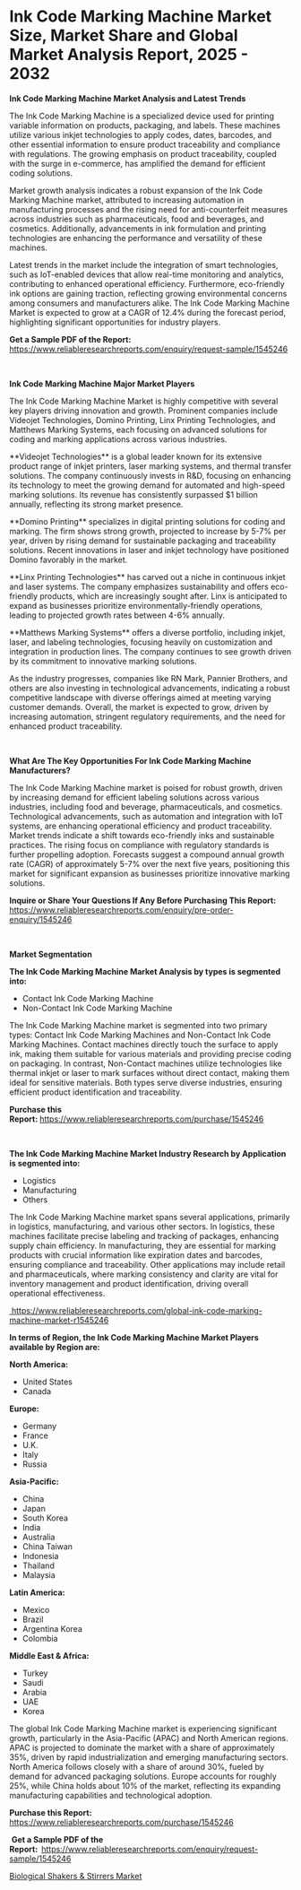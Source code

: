 <p><h1>Ink Code Marking Machine Market Size, Market Share and Global Market Analysis Report, 2025 - 2032</h1></p><p><strong>Ink Code Marking Machine Market Analysis and Latest Trends</strong></p>
<p><p>The Ink Code Marking Machine is a specialized device used for printing variable information on products, packaging, and labels. These machines utilize various inkjet technologies to apply codes, dates, barcodes, and other essential information to ensure product traceability and compliance with regulations. The growing emphasis on product traceability, coupled with the surge in e-commerce, has amplified the demand for efficient coding solutions.</p><p>Market growth analysis indicates a robust expansion of the Ink Code Marking Machine market, attributed to increasing automation in manufacturing processes and the rising need for anti-counterfeit measures across industries such as pharmaceuticals, food and beverages, and cosmetics. Additionally, advancements in ink formulation and printing technologies are enhancing the performance and versatility of these machines.</p><p>Latest trends in the market include the integration of smart technologies, such as IoT-enabled devices that allow real-time monitoring and analytics, contributing to enhanced operational efficiency. Furthermore, eco-friendly ink options are gaining traction, reflecting growing environmental concerns among consumers and manufacturers alike. The Ink Code Marking Machine Market is expected to grow at a CAGR of 12.4% during the forecast period, highlighting significant opportunities for industry players.</p></p>
<p><strong>Get a Sample PDF of the Report:&nbsp;</strong> <a href="https://www.reliableresearchreports.com/enquiry/request-sample/1545246?utm_campaign=2292&utm_medium=2&utm_source=Github&utm_content=ia&utm_term=11042025&utm_id=ink-code-marking-machine">https://www.reliableresearchreports.com/enquiry/request-sample/1545246</a></p>
<p>&nbsp;</p>
<p><strong>Ink Code Marking Machine Major Market Players</strong></p>
<p><p>The Ink Code Marking Machine Market is highly competitive with several key players driving innovation and growth. Prominent companies include Videojet Technologies, Domino Printing, Linx Printing Technologies, and Matthews Marking Systems, each focusing on advanced solutions for coding and marking applications across various industries.</p><p>**Videojet Technologies** is a global leader known for its extensive product range of inkjet printers, laser marking systems, and thermal transfer solutions. The company continuously invests in R&D, focusing on enhancing its technology to meet the growing demand for automated and high-speed marking solutions. Its revenue has consistently surpassed $1 billion annually, reflecting its strong market presence.</p><p>**Domino Printing** specializes in digital printing solutions for coding and marking. The firm shows strong growth, projected to increase by 5-7% per year, driven by rising demand for sustainable packaging and traceability solutions. Recent innovations in laser and inkjet technology have positioned Domino favorably in the market.</p><p>**Linx Printing Technologies** has carved out a niche in continuous inkjet and laser systems. The company emphasizes sustainability and offers eco-friendly products, which are increasingly sought after. Linx is anticipated to expand as businesses prioritize environmentally-friendly operations, leading to projected growth rates between 4-6% annually.</p><p>**Matthews Marking Systems** offers a diverse portfolio, including inkjet, laser, and labeling technologies, focusing heavily on customization and integration in production lines. The company continues to see growth driven by its commitment to innovative marking solutions.</p><p>As the industry progresses, companies like RN Mark, Pannier Brothers, and others are also investing in technological advancements, indicating a robust competitive landscape with diverse offerings aimed at meeting varying customer demands. Overall, the market is expected to grow, driven by increasing automation, stringent regulatory requirements, and the need for enhanced product traceability.</p></p>
<p>&nbsp;</p>
<p><strong>What Are The Key Opportunities For Ink Code Marking Machine Manufacturers?</strong></p>
<p><p>The Ink Code Marking Machine market is poised for robust growth, driven by increasing demand for efficient labeling solutions across various industries, including food and beverage, pharmaceuticals, and cosmetics. Technological advancements, such as automation and integration with IoT systems, are enhancing operational efficiency and product traceability. Market trends indicate a shift towards eco-friendly inks and sustainable practices. The rising focus on compliance with regulatory standards is further propelling adoption. Forecasts suggest a compound annual growth rate (CAGR) of approximately 5-7% over the next five years, positioning this market for significant expansion as businesses prioritize innovative marking solutions.</p></p>
<p><strong>Inquire or Share Your Questions If Any Before Purchasing This Report:</strong> <a href="https://www.reliableresearchreports.com/enquiry/pre-order-enquiry/1545246?utm_campaign=2292&utm_medium=2&utm_source=Github&utm_content=ia&utm_term=11042025&utm_id=ink-code-marking-machine">https://www.reliableresearchreports.com/enquiry/pre-order-enquiry/1545246</a></p>
<p>&nbsp;</p>
<p><strong>Market Segmentation</strong></p>
<p><strong>The Ink Code Marking Machine Market Analysis by types is segmented into:</strong></p>
<p><ul><li>Contact Ink Code Marking Machine</li><li>Non-Contact Ink Code Marking Machine</li></ul></p>
<p><p>The Ink Code Marking Machine market is segmented into two primary types: Contact Ink Code Marking Machines and Non-Contact Ink Code Marking Machines. Contact machines directly touch the surface to apply ink, making them suitable for various materials and providing precise coding on packaging. In contrast, Non-Contact machines utilize technologies like thermal inkjet or laser to mark surfaces without direct contact, making them ideal for sensitive materials. Both types serve diverse industries, ensuring efficient product identification and traceability.</p></p>
<p><strong>Purchase this Report:&nbsp;</strong><a href="https://www.reliableresearchreports.com/purchase/1545246?utm_campaign=2292&utm_medium=2&utm_source=Github&utm_content=ia&utm_term=11042025&utm_id=ink-code-marking-machine">https://www.reliableresearchreports.com/purchase/1545246</a></p>
<p>&nbsp;</p>
<p><strong>The Ink Code Marking Machine Market Industry Research by Application is segmented into:</strong></p>
<p><ul><li>Logistics</li><li>Manufacturing</li><li>Others</li></ul></p>
<p><p>The Ink Code Marking Machine market spans several applications, primarily in logistics, manufacturing, and various other sectors. In logistics, these machines facilitate precise labeling and tracking of packages, enhancing supply chain efficiency. In manufacturing, they are essential for marking products with crucial information like expiration dates and barcodes, ensuring compliance and traceability. Other applications may include retail and pharmaceuticals, where marking consistency and clarity are vital for inventory management and product identification, driving overall operational effectiveness.</p></p>
<p><a href="https://www.reliableresearchreports.com/global-ink-code-marking-machine-market-r1545246?utm_campaign=2292&utm_medium=2&utm_source=Github&utm_content=ia&utm_term=11042025&utm_id=ink-code-marking-machine">&nbsp;https://www.reliableresearchreports.com/global-ink-code-marking-machine-market-r1545246</a></p>
<p><strong>In terms of Region, the Ink Code Marking Machine Market Players available by Region are:</strong></p>
<p>
    <p> <strong> North America: </strong>
        <ul>
            <li>United States</li>
            <li>Canada</li>
        </ul>
        </p> 
    <p> <strong> Europe: </strong>
        <ul>
            <li>Germany</li>
            <li>France</li>
            <li>U.K.</li>
            <li>Italy</li>
            <li>Russia</li>
        </ul>
        </p> 
    <p> <strong> Asia-Pacific: </strong>
        <ul>
            <li>China</li>
            <li>Japan</li>
            <li>South Korea</li>
            <li>India</li>
            <li>Australia</li>
            <li>China Taiwan</li>
            <li>Indonesia</li>
            <li>Thailand</li>
            <li>Malaysia</li>
        </ul>
        </p> 
    <p> <strong> Latin America: </strong>
        <ul>
            <li>Mexico</li>
            <li>Brazil</li>
            <li>Argentina Korea</li>
            <li>Colombia</li>
        </ul>
        </p> 
    <p> <strong> Middle East & Africa: </strong>
        <ul>
            <li>Turkey</li>
            <li>Saudi</li>
            <li>Arabia</li>
            <li>UAE</li>
            <li>Korea</li>
        </ul>
    </p>
    </p>
<p><p>The global Ink Code Marking Machine market is experiencing significant growth, particularly in the Asia-Pacific (APAC) and North American regions. APAC is projected to dominate the market with a share of approximately 35%, driven by rapid industrialization and emerging manufacturing sectors. North America follows closely with a share of around 30%, fueled by demand for advanced packaging solutions. Europe accounts for roughly 25%, while China holds about 10% of the market, reflecting its expanding manufacturing capabilities and technological adoption.</p></p>
<p><strong>Purchase this Report: </strong><a href="https://www.reliableresearchreports.com/purchase/1545246?utm_campaign=2292&utm_medium=2&utm_source=Github&utm_content=ia&utm_term=11042025&utm_id=ink-code-marking-machine">https://www.reliableresearchreports.com/purchase/1545246</a></p>
<p>&nbsp;<strong>Get a Sample PDF of the Report:&nbsp;&nbsp;</strong><a href="https://www.reliableresearchreports.com/enquiry/request-sample/1545246?utm_campaign=2292&utm_medium=2&utm_source=Github&utm_content=ia&utm_term=11042025&utm_id=ink-code-marking-machine">https://www.reliableresearchreports.com/enquiry/request-sample/1545246</a></p>
<p><strong></strong></p>
<p><p><a href="https://github.com/Chiragrp22/Market-Research-Report-List-7/blob/main/biological-shakers-stirrers-market.md?utm_campaign=2292&utm_medium=2&utm_source=Github&utm_content=ia&utm_term=11042025&utm_id=ink-code-marking-machine">Biological Shakers & Stirrers Market</a></p></p>